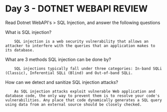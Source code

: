 # Day 3 - DOTNET WEBAPI REVIEW

Read Dotnet WebAPI's > SQL Injection, and answer the following questions

What is SQL injection?

        SQL injection is a web security vulnerability that allows an attacker to interfere with the queries that an application makes to its database.

What are 3 methods SQL injection can be done by?

        SQL injections typically fall under three categories: In-band SQLi (Classic), Inferential SQLi (Blind) and Out-of-band SQLi.

How can we detect and sanitize SQL injection attacks?

        As SQL injection attacks exploit vulnerable Web application and database code, the only way to prevent them is to resolve your code's vulnerabilities. Any place that code dynamically generates a SQL query using data from an external source should be closely checked.
